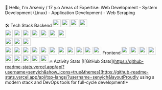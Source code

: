 👋 Hello, I'm Arseniy / 17 y.o
Areas of Expertise:
Web Development - System Development (Linux) - Application Development - Web Scraping

🛠️ Tech Stack
Backend
<img src="https://img.shields.io/badge/C%23-239120?logo=c-sharp&logoColor=white" height="25"> <img src="https://img.shields.io/badge/PHP-777BB4?logo=php&logoColor=white" height="25"> <img src="https://img.shields.io/badge/C%2B%2B-00599C?logo=c%2B%2B&logoColor=white" height="25"> <img src="https://img.shields.io/badge/Python-3776AB?logo=python&logoColor=white" height="25"> <br> <img src="https://img.shields.io/badge/.NET-512BD4?logo=.net&logoColor=white" height="25"> <img src="https://img.shields.io/badge/ASP.NET_MVC-5C2D91?logo=.net&logoColor=white" height="25"> <img src="https://img.shields.io/badge/Razor_Pages-512BD4?logo=.net&logoColor=white" height="25"> <img src="https://img.shields.io/badge/REST_API-FF6C37?logo=postman&logoColor=white" height="25"> <img src="https://img.shields.io/badge/EF_Core-512BD4?logo=.net&logoColor=white" height="25"> <img src="https://img.shields.io/badge/Symfony-000000?logo=symfony&logoColor=white" height="25"> <img src="https://img.shields.io/badge/Doctrine-000000?logo=doctrine&logoColor=white" height="25"> <br> <img src="https://img.shields.io/badge/Qt-41CD52?logo=qt&logoColor=white" height="25"> <img src="https://img.shields.io/badge/ODB-000000?logo=odb&logoColor=white" height="25"> <img src="https://img.shields.io/badge/BeautifulSoup4-000000?logo=python&logoColor=white" height="25"> <br> <img src="https://img.shields.io/badge/PostgreSQL-4169E1?logo=postgresql&logoColor=white" height="25"> <img src="https://img.shields.io/badge/Docker-2496ED?logo=docker&logoColor=white" height="25"> <img src="https://img.shields.io/badge/Nginx-009639?logo=nginx&logoColor=white" height="25"> <img src="https://img.shields.io/badge/Linux-FCC624?logo=linux&logoColor=black" height="25"> <img src="https://img.shields.io/badge/GNU%20Bash-4EAA25?logo=gnu-bash&logoColor=white" height="25"> <img src="https://img.shields.io/badge/CMake-064F8C?logo=cmake&logoColor=white" height="25"> <img src="https://img.shields.io/badge/Docker%20Compose-2496ED?style=flat&logo=docker&logoColor=white" height="25"> <img src="https://img.shields.io/badge/GitLab-FC6D26?logo=gitlab&logoColor=white" height="25"> <img src="https://img.shields.io/badge/GitHub-181717?logo=github&logoColor=white" height="25"> <img src="https://img.shields.io/badge/GitLab_Pipeline-passing-FC6D26?logo=gitlab&logoColor=white" height="25"> <img src="https://img.shields.io/badge/VPS-Hosting-0052CC?logo=cloud&logoColor=white" height="25">
Frontend
<img src="https://img.shields.io/badge/JavaScript-F7DF1E?logo=javascript&logoColor=black" height="25"> <img src="https://img.shields.io/badge/TypeScript-3178C6?logo=typescript&logoColor=white" height="25"> <img src="https://img.shields.io/badge/React-61DAFB?logo=react&logoColor=black" height="25"> <img src="https://img.shields.io/badge/HTML5-E34F26?logo=html5&logoColor=white" height="25"> <img src="https://img.shields.io/badge/CSS3-1572B6?logo=css3&logoColor=white" height="25"> <img src="https://img.shields.io/badge/Tailwind_CSS-06B6D4?logo=tailwind-css&logoColor=white" height="25"> <img src="https://img.shields.io/badge/Bootstrap-7952B3?logo=bootstrap&logoColor=white" height="25"> <img src="https://img.shields.io/badge/Twig-000000?logo=twig&logoColor=white" height="25"> <img src="https://img.shields.io/badge/Razor-512BD4?logo=.net&logoColor=white" height="25">
🔥 Activity Stats
[![GitHub Stats](https://github-readme-stats.vercel.app/api?username=senyich&show_icons=true&themes](https://github-readme-stats.vercel.app/api/top-langs/?username=senyich&layoutProudly using a modern stack and DevOps tools for full-cycle development!*
